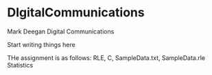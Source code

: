 # DIgitalCommunications
Mark Deegan Digital Communications

Start writing things here

THe assignment is as follows:
RLE, C, SampleData.txt, SampleData.rle
Statistics

